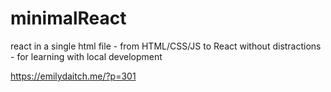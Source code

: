 # minimalReact
react in a single html file - from HTML/CSS/JS to React without distractions - for learning with local development

https://emilydaitch.me/?p=301
